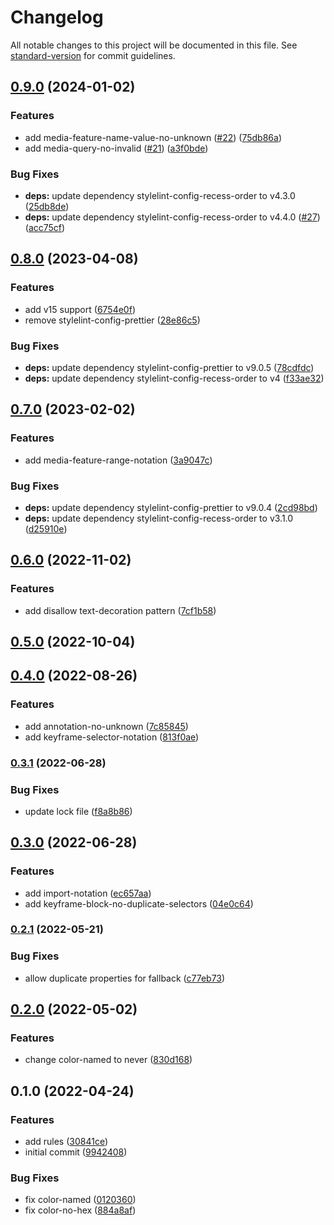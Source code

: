 # Changelog

All notable changes to this project will be documented in this file. See [standard-version](https://github.com/conventional-changelog/standard-version) for commit guidelines.

## [0.9.0](https://github.com/stardust-configs/stylelint-config/compare/v0.8.0...v0.9.0) (2024-01-02)


### Features

* add media-feature-name-value-no-unknown ([#22](https://github.com/stardust-configs/stylelint-config/issues/22)) ([75db86a](https://github.com/stardust-configs/stylelint-config/commit/75db86a263de6de8718d3f9fbb290abf0ec2d6a7))
* add media-query-no-invalid ([#21](https://github.com/stardust-configs/stylelint-config/issues/21)) ([a3f0bde](https://github.com/stardust-configs/stylelint-config/commit/a3f0bded8ec6e06fabd5295f3d542e33de914025))


### Bug Fixes

* **deps:** update dependency stylelint-config-recess-order to v4.3.0 ([25db8de](https://github.com/stardust-configs/stylelint-config/commit/25db8de0c2b0fb4991628965e35ec62323f40bbe))
* **deps:** update dependency stylelint-config-recess-order to v4.4.0 ([#27](https://github.com/stardust-configs/stylelint-config/issues/27)) ([acc75cf](https://github.com/stardust-configs/stylelint-config/commit/acc75cfc7ff9ce313c623a1202cc3f2e36e3f838))

## [0.8.0](https://github.com/stardust-configs/stylelint-config/compare/v0.7.0...v0.8.0) (2023-04-08)


### Features

* add v15 support ([6754e0f](https://github.com/stardust-configs/stylelint-config/commit/6754e0fa9bf3365027925d0b1a37364850c2a8fc))
* remove stylelint-config-prettier ([28e86c5](https://github.com/stardust-configs/stylelint-config/commit/28e86c5edaff35c5a916c9f24f5cf8a87bb7895b))


### Bug Fixes

* **deps:** update dependency stylelint-config-prettier to v9.0.5 ([78cdfdc](https://github.com/stardust-configs/stylelint-config/commit/78cdfdc154f532015c5592e4672c35c5a6488937))
* **deps:** update dependency stylelint-config-recess-order to v4 ([f33ae32](https://github.com/stardust-configs/stylelint-config/commit/f33ae32b01c291a102d2ae3480f216d40e99952d))

## [0.7.0](https://github.com/stardust-configs/stylelint-config/compare/v0.6.0...v0.7.0) (2023-02-02)


### Features

* add media-feature-range-notation ([3a9047c](https://github.com/stardust-configs/stylelint-config/commit/3a9047c1e5b347e03c4281e58dafecfbd46f1fc3))


### Bug Fixes

* **deps:** update dependency stylelint-config-prettier to v9.0.4 ([2cd98bd](https://github.com/stardust-configs/stylelint-config/commit/2cd98bd5bc2ac4b996be7a04331160c88854fd25))
* **deps:** update dependency stylelint-config-recess-order to v3.1.0 ([d25910e](https://github.com/stardust-configs/stylelint-config/commit/d25910ef2185bdd2e1093dc0378b700ec6b8c8d2))

## [0.6.0](https://github.com/stardust-configs/stylelint-config/compare/v0.5.0...v0.6.0) (2022-11-02)


### Features

* add disallow text-decoration pattern ([7cf1b58](https://github.com/stardust-configs/stylelint-config/commit/7cf1b5823aef5fe7bd452385c75d1178d12de38e))

## [0.5.0](https://github.com/stardust-configs/stylelint-config/compare/v0.4.0...v0.5.0) (2022-10-04)

## [0.4.0](https://github.com/stardust-configs/stylelint-config/compare/v0.3.1...v0.4.0) (2022-08-26)


### Features

* add annotation-no-unknown ([7c85845](https://github.com/stardust-configs/stylelint-config/commit/7c8584583d4a68a932f80b2dd46ff20b8e51a9d2))
* add keyframe-selector-notation ([813f0ae](https://github.com/stardust-configs/stylelint-config/commit/813f0aedf74fc79fbaa6ff6113553e3b97949300))

### [0.3.1](https://github.com/stardust-configs/stylelint-config/compare/v0.3.0...v0.3.1) (2022-06-28)


### Bug Fixes

* update lock file ([f8a8b86](https://github.com/stardust-configs/stylelint-config/commit/f8a8b861ecaf09e177aebf9ac5ec88c437bc5c85))

## [0.3.0](https://github.com/stardust-configs/stylelint-config/compare/v0.2.1...v0.3.0) (2022-06-28)


### Features

* add import-notation ([ec657aa](https://github.com/stardust-configs/stylelint-config/commit/ec657aa2edd051a0cf7df6dda41cbe17fad96f39))
* add keyframe-block-no-duplicate-selectors ([04e0c64](https://github.com/stardust-configs/stylelint-config/commit/04e0c645bfefd707e610f93c964c99863d8ccd92))

### [0.2.1](https://github.com/stardust-configs/stylelint-config/compare/v0.2.0...v0.2.1) (2022-05-21)


### Bug Fixes

* allow duplicate properties for fallback ([c77eb73](https://github.com/stardust-configs/stylelint-config/commit/c77eb733816e8ec4e7bea873a1fe70247a761b55))

## [0.2.0](https://github.com/stardust-configs/stylelint-config/compare/v0.1.0...v0.2.0) (2022-05-02)


### Features

* change color-named to never ([830d168](https://github.com/stardust-configs/stylelint-config/commit/830d16896b5e72e1b8eb9ff52f17ecf8f34161c8))

## 0.1.0 (2022-04-24)


### Features

* add rules ([30841ce](https://github.com/stardust-configs/stylelint-config/commit/30841ce04b3e0d91e8f65d8f7f60823ee06eed13))
* initial commit ([9942408](https://github.com/stardust-configs/stylelint-config/commit/994240813194cf2f51c319ed0567039df23ce244))


### Bug Fixes

* fix color-named ([0120360](https://github.com/stardust-configs/stylelint-config/commit/01203600ee34e1e55b5da6c24b6fd338e7f1c10a))
* fix color-no-hex ([884a8af](https://github.com/stardust-configs/stylelint-config/commit/884a8af9f5470b1422141288a6969203edcf2065))
